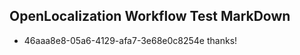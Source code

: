 ## OpenLocalization Workflow Test MarkDown
* 46aaa8e8-05a6-4129-afa7-3e68e0c8254e 
thanks!<!--HONumber=Mar16_HO3-->
